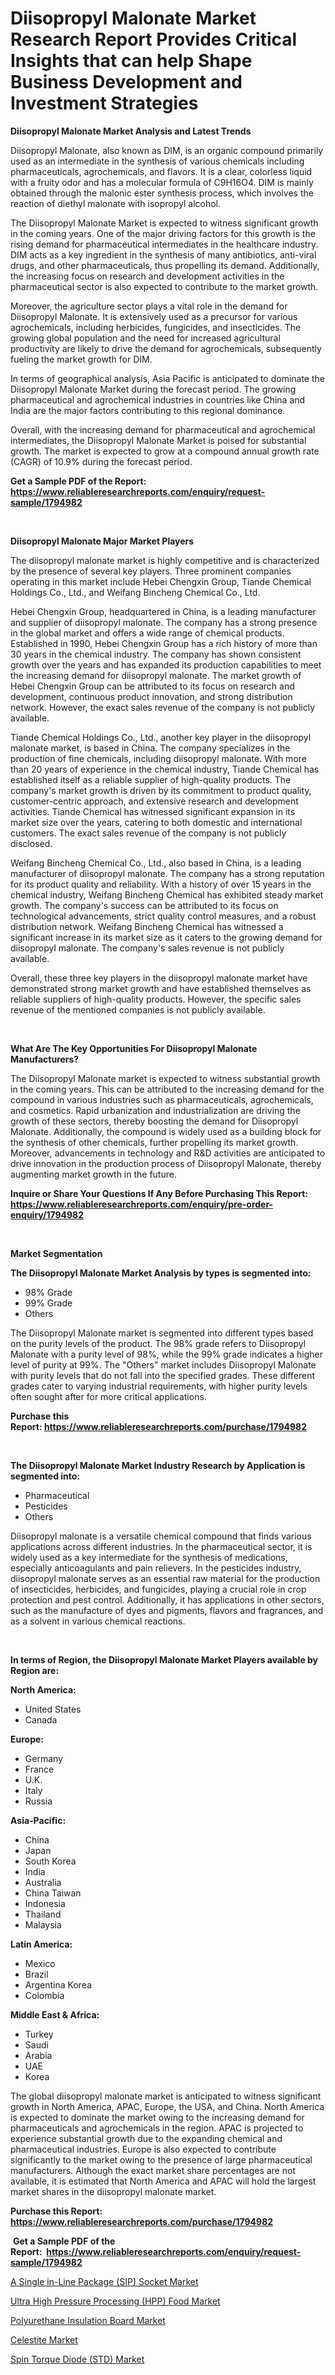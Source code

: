 <p><h1>Diisopropyl Malonate Market Research Report Provides Critical Insights that can help Shape Business Development and Investment Strategies</h1></p><p><strong>Diisopropyl Malonate Market Analysis and Latest Trends</strong></p>
<p><p>Diisopropyl Malonate, also known as DIM, is an organic compound primarily used as an intermediate in the synthesis of various chemicals including pharmaceuticals, agrochemicals, and flavors. It is a clear, colorless liquid with a fruity odor and has a molecular formula of C9H16O4. DIM is mainly obtained through the malonic ester synthesis process, which involves the reaction of diethyl malonate with isopropyl alcohol.</p><p>The Diisopropyl Malonate Market is expected to witness significant growth in the coming years. One of the major driving factors for this growth is the rising demand for pharmaceutical intermediates in the healthcare industry. DIM acts as a key ingredient in the synthesis of many antibiotics, anti-viral drugs, and other pharmaceuticals, thus propelling its demand. Additionally, the increasing focus on research and development activities in the pharmaceutical sector is also expected to contribute to the market growth.</p><p>Moreover, the agriculture sector plays a vital role in the demand for Diisopropyl Malonate. It is extensively used as a precursor for various agrochemicals, including herbicides, fungicides, and insecticides. The growing global population and the need for increased agricultural productivity are likely to drive the demand for agrochemicals, subsequently fueling the market growth for DIM.</p><p>In terms of geographical analysis, Asia Pacific is anticipated to dominate the Diisopropyl Malonate Market during the forecast period. The growing pharmaceutical and agrochemical industries in countries like China and India are the major factors contributing to this regional dominance.</p><p>Overall, with the increasing demand for pharmaceutical and agrochemical intermediates, the Diisopropyl Malonate Market is poised for substantial growth. The market is expected to grow at a compound annual growth rate (CAGR) of 10.9% during the forecast period.</p></p>
<p><strong>Get a Sample PDF of the Report:&nbsp; <a href="https://www.reliableresearchreports.com/enquiry/request-sample/1794982">https://www.reliableresearchreports.com/enquiry/request-sample/1794982</a></strong></p>
<p>&nbsp;</p>
<p><strong>Diisopropyl Malonate Major Market Players</strong></p>
<p><p>The diisopropyl malonate market is highly competitive and is characterized by the presence of several key players. Three prominent companies operating in this market include Hebei Chengxin Group, Tiande Chemical Holdings Co., Ltd., and Weifang Bincheng Chemical Co., Ltd.</p><p>Hebei Chengxin Group, headquartered in China, is a leading manufacturer and supplier of diisopropyl malonate. The company has a strong presence in the global market and offers a wide range of chemical products. Established in 1990, Hebei Chengxin Group has a rich history of more than 30 years in the chemical industry. The company has shown consistent growth over the years and has expanded its production capabilities to meet the increasing demand for diisopropyl malonate. The market growth of Hebei Chengxin Group can be attributed to its focus on research and development, continuous product innovation, and strong distribution network. However, the exact sales revenue of the company is not publicly available.</p><p>Tiande Chemical Holdings Co., Ltd., another key player in the diisopropyl malonate market, is based in China. The company specializes in the production of fine chemicals, including diisopropyl malonate. With more than 20 years of experience in the chemical industry, Tiande Chemical has established itself as a reliable supplier of high-quality products. The company's market growth is driven by its commitment to product quality, customer-centric approach, and extensive research and development activities. Tiande Chemical has witnessed significant expansion in its market size over the years, catering to both domestic and international customers. The exact sales revenue of the company is not publicly disclosed.</p><p>Weifang Bincheng Chemical Co., Ltd., also based in China, is a leading manufacturer of diisopropyl malonate. The company has a strong reputation for its product quality and reliability. With a history of over 15 years in the chemical industry, Weifang Bincheng Chemical has exhibited steady market growth. The company's success can be attributed to its focus on technological advancements, strict quality control measures, and a robust distribution network. Weifang Bincheng Chemical has witnessed a significant increase in its market size as it caters to the growing demand for diisopropyl malonate. The company's sales revenue is not publicly available.</p><p>Overall, these three key players in the diisopropyl malonate market have demonstrated strong market growth and have established themselves as reliable suppliers of high-quality products. However, the specific sales revenue of the mentioned companies is not publicly available.</p></p>
<p>&nbsp;</p>
<p><strong>What Are The Key Opportunities For Diisopropyl Malonate Manufacturers?</strong></p>
<p><p>The Diisopropyl Malonate market is expected to witness substantial growth in the coming years. This can be attributed to the increasing demand for the compound in various industries such as pharmaceuticals, agrochemicals, and cosmetics. Rapid urbanization and industrialization are driving the growth of these sectors, thereby boosting the demand for Diisopropyl Malonate. Additionally, the compound is widely used as a building block for the synthesis of other chemicals, further propelling its market growth. Moreover, advancements in technology and R&D activities are anticipated to drive innovation in the production process of Diisopropyl Malonate, thereby augmenting market growth in the future.</p></p>
<p><strong>Inquire or Share Your Questions If Any Before Purchasing This Report: <a href="https://www.reliableresearchreports.com/enquiry/pre-order-enquiry/1794982">https://www.reliableresearchreports.com/enquiry/pre-order-enquiry/1794982</a></strong></p>
<p>&nbsp;</p>
<p><strong>Market Segmentation</strong></p>
<p><strong>The Diisopropyl Malonate Market Analysis by types is segmented into:</strong></p>
<p><ul><li>98% Grade</li><li>99% Grade</li><li>Others</li></ul></p>
<p><p>The Diisopropyl Malonate market is segmented into different types based on the purity levels of the product. The 98% grade refers to Diisopropyl Malonate with a purity level of 98%, while the 99% grade indicates a higher level of purity at 99%. The "Others" market includes Diisopropyl Malonate with purity levels that do not fall into the specified grades. These different grades cater to varying industrial requirements, with higher purity levels often sought after for more critical applications.</p></p>
<p><strong>Purchase this Report:&nbsp;<a href="https://www.reliableresearchreports.com/purchase/1794982">https://www.reliableresearchreports.com/purchase/1794982</a></strong></p>
<p>&nbsp;</p>
<p><strong>The Diisopropyl Malonate Market Industry Research by Application is segmented into:</strong></p>
<p><ul><li>Pharmaceutical</li><li>Pesticides</li><li>Others</li></ul></p>
<p><p>Diisopropyl malonate is a versatile chemical compound that finds various applications across different industries. In the pharmaceutical sector, it is widely used as a key intermediate for the synthesis of medications, especially anticoagulants and pain relievers. In the pesticides industry, diisopropyl malonate serves as an essential raw material for the production of insecticides, herbicides, and fungicides, playing a crucial role in crop protection and pest control. Additionally, it has applications in other sectors, such as the manufacture of dyes and pigments, flavors and fragrances, and as a solvent in various chemical reactions.</p></p>
<p>&nbsp;</p>
<p><strong>In terms of Region, the Diisopropyl Malonate Market Players available by Region are:</strong></p>
<p>
    <p> <strong> North America: </strong>
        <ul>
            <li>United States</li>
            <li>Canada</li>
        </ul>
        </p> 
    <p> <strong> Europe: </strong>
        <ul>
            <li>Germany</li>
            <li>France</li>
            <li>U.K.</li>
            <li>Italy</li>
            <li>Russia</li>
        </ul>
        </p> 
    <p> <strong> Asia-Pacific: </strong>
        <ul>
            <li>China</li>
            <li>Japan</li>
            <li>South Korea</li>
            <li>India</li>
            <li>Australia</li>
            <li>China Taiwan</li>
            <li>Indonesia</li>
            <li>Thailand</li>
            <li>Malaysia</li>
        </ul>
        </p> 
    <p> <strong> Latin America: </strong>
        <ul>
            <li>Mexico</li>
            <li>Brazil</li>
            <li>Argentina Korea</li>
            <li>Colombia</li>
        </ul>
        </p> 
    <p> <strong> Middle East & Africa: </strong>
        <ul>
            <li>Turkey</li>
            <li>Saudi</li>
            <li>Arabia</li>
            <li>UAE</li>
            <li>Korea</li>
        </ul>
    </p>
    </p>
<p><p>The global diisopropyl malonate market is anticipated to witness significant growth in North America, APAC, Europe, the USA, and China. North America is expected to dominate the market owing to the increasing demand for pharmaceuticals and agrochemicals in the region. APAC is projected to experience substantial growth due to the expanding chemical and pharmaceutical industries. Europe is also expected to contribute significantly to the market owing to the presence of large pharmaceutical manufacturers. Although the exact market share percentages are not available, it is estimated that North America and APAC will hold the largest market shares in the diisopropyl malonate market.</p></p>
<p><strong>Purchase this Report: <a href="https://www.reliableresearchreports.com/purchase/1794982">https://www.reliableresearchreports.com/purchase/1794982</a></strong></p>
<p>&nbsp;<strong>Get a Sample PDF of the Report:&nbsp;&nbsp;<a href="https://www.reliableresearchreports.com/enquiry/request-sample/1794982">https://www.reliableresearchreports.com/enquiry/request-sample/1794982</a></strong></p>
<p><strong></strong></p>
<p><p><a href="https://medium.com/@graycehuels/a-single-in-line-package-sip-socket-market-focuses-on-market-share-size-and-projected-forecast-5b6f143413a7">A Single in-Line Package (SIP) Socket Market</a></p><p><a href="https://medium.com/@nicholasgarcia1914/analyzing-ultra-high-pressure-processing-hpp-food-market-global-industry-perspective-and-e216b6ca99e1">Ultra High Pressure Processing (HPP) Food Market</a></p><p><a href="https://github.com/mahnoor2003/Market-Research-Report-List-1/blob/main/polyurethane-insulation-board-market.md">Polyurethane Insulation Board Market</a></p><p><a href="https://github.com/marloy8/Market-Research-Report-List-1/blob/main/celestite-market.md">Celestite Market</a></p><p><a href="https://medium.com/@janbogisich/spin-torque-diode-std-market-insight-market-trends-growth-forecasted-from-2023-to-2030-809f8a123b78">Spin Torque Diode (STD) Market</a></p></p>